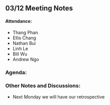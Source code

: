 ## 03/12 Meeting Notes

#### Attendance:
- Thang Phan
- Ellis Chang
- Nathan Bui
- Linh Le
- Bill Wu
- Andrew Ngo

### Agenda:


### Other Notes and Discussions:
- Next Monday we will have our retrospective
